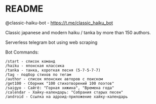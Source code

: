 # README #

@classic-haiku-bot - https://t.me/classic_haiku_bot


Classic japanese and modern haiku / tanka by more than 150 authors.

Serverless telegram bot using web scraping  


Bot Commands:
```
/start - список команд
/haiku - японская классика
/tanka - танка, короткая песня (5-7-5-7-7)
/tag - подбор стихов по тегам
/author - список японских авторов с поиском
/get100 - Сборник "100 стихотворений 100 поэтов"
/saigyo - Сайгё: "Горная хижина", "Времена года"
/calendar - Хайку-календарь: "Собрания старых песен"
/android - Ссылка на адроид-приложение хайку-календарь
```